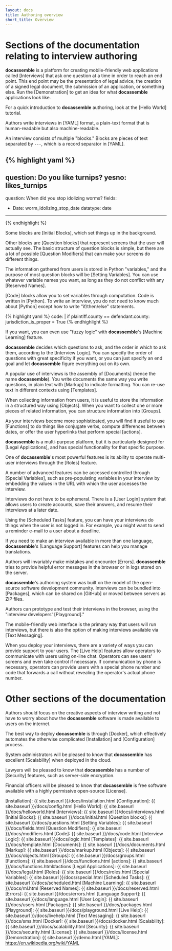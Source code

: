 ```yaml
---
layout: docs
title: Authoring overview
short_title: Overview
---
```


# Sections of the documentation relating to interview authoring

**docassemble** is a platform for creating mobile-friendly web
applications called [Interviews] that ask one question at a time in
order to reach an end point.  This end point may be the presentation
of legal advice, the creation of a signed legal document, the
submission of an application, or something else.  Run the
[Demonstration] to get an idea for what **docassemble** applications
look like.

For a quick introduction to **docassemble** authoring, look at the
[Hello World] tutorial.

Authors write interviews in [YAML] format, a plain-text format that is
human-readable but also machine-readable.

An interview consists of multiple "blocks."  Blocks are pieces of text
separated by `---`, which is a record separator in [YAML].

{% highlight yaml %}
---
question: Do you like turnips?
yesno: likes_turnips
---
question: When did you stop idolizing worms?
fields:
  - Date: worm_idolizing_stop_date
    datatype: date
---
{% endhighlight %}

Some blocks are [Initial Blocks], which set things up in the background.

Other blocks are [Question blocks] that represent screens that the
user will actually see.  The basic structure of question blocks is
simple, but there are a lot of possible [Question Modifiers] that can
make your screens do different things.

The information gathered from users is stored in Python "variables,"
and the purpose of most question blocks will be [Setting Variables].
You can use whatever variable names you want, as long as they do not
conflict with any [Reserved Names].

[Code] blocks allow you to set variables through computation.  Code is
written in [Python].  To write an interview, you do not need to know
much about [Python] except how to write "if/then/else" statements.

{% highlight yaml %}
code: |
  if plaintiff.county == defendant.county:
    jurisdiction_is_proper = True
{% endhighlight %}

If you want, you can even use "fuzzy logic" with **docassemble**'s
[Machine Learning] feature.

**docassemble** decides which questions to ask, and the order in which
to ask them, according to the [Interview Logic].  You can specify the
order of questions with great specificity if you want, or you can just
specify an end goal and let **docassemble** figure everything out on
its own.

A popular use of interviews is the assembly of [Documents] (hence the
name **docassemble**).  You write documents the same way you write
questions, in plain text with [Markup] to indicate formatting.
You can re-use text in different contexts using [Templates].

When collecting information from users, it is useful to store the
information in a structured way using [Objects].  When you want to
collect one or more pieces of related information, you can structure
information into [Groups].

As your interviews become more sophisticated, you will find it useful
to use [Functions] to do things like conjugate verbs, compute
differences between dates, or offer the user hyperlinks that perform
special [actions].

**docassemble** is a multi-purpose platform, but it is particularly
designed for [Legal Applications], and has special functionality for
that specific purpose.

One of **docassemble**'s most powerful features is its ability to
operate multi-user interviews through the [Roles] feature.

A number of advanced features can be accessed controlled through
[Special Variables], such as pre-populating variables in your
interview by embedding the values in the URL with which the user
accesses the interview.

Interviews do not have to be ephemeral.  There is a [User Login]
system that allows users to create accounts, save their answers, and
resume their interviews at a later date.

Using the [Scheduled Tasks] feature, you can have your interviews do
things when the user is not logged in.  For example, you might want to
send a reminder e-mail to a user about a deadline.

If you need to make an interview available in more than one language,
**docassemble**'s [Language Support] features can help you manage
translations.

Authors will invariably make mistakes and encounter [Errors].
**docassemble** tries to provide helpful error messages in the browser
or in logs stored on the server.

**docassemble**'s authoring system was built on the model of the
open-source software development community.  Interviews can be bundled
into [Packages], which can be shared on [GitHub] or moved between
servers as ZIP files.

Authors can prototype and test their interviews in the browser, using
the "interview developers' [Playground]."

The mobile-friendly web interface is the primary way that users will
run interviews, but there is also the option of making interviews
available via [Text Messaging].

When you deploy your interviews, there are a variety of ways you can
provide support to your users.  The [Live Help] features allow
operators to communicate with users using on-line chat.  Operators can
see users' screens and even take control if necessary.  If
communication by phone is necessary, operators can provide users with
a special phone number and code that forwards a call without revealing
the operator's actual phone number.

# Other sections of the documentation

Authors should focus on the creative aspects of interview writing and
not have to worry about how the **docassemble** software is made
available to users on the internet.

The best way to deploy **docassemble** is through [Docker], which
effectively automates the otherwise complicated [Installation] and
[Configuration] process.

System administrators will be pleased to know that **docassemble** has
excellent [Scalability] when deployed in the cloud.

Lawyers will be pleased to know that **docassemble** has a number of
[Security] features, such as server-side encryption.

Financial officers will be pleased to know that **docassemble** is
free software available with a highly permissive open-source
[License].

[Installation]: {{ site.baseurl }}/docs/installation.html
[Configuration]: {{ site.baseurl }}/docs/config.html
[Hello World]: {{ site.baseurl }}/docs/helloworld.html
[Interviews]: {{ site.baseurl }}/docs/interviews.html
[Initial Blocks]: {{ site.baseurl }}/docs/initial.html
[Question blocks]: {{ site.baseurl }}/docs/questions.html
[Setting Variables]: {{ site.baseurl }}/docs/fields.html
[Question Modifiers]: {{ site.baseurl }}/docs/modifiers.html
[Code]: {{ site.baseurl }}/docs/code.html
[Interview Logic]: {{ site.baseurl }}/docs/logic.html
[Templates]: {{ site.baseurl }}/docs/template.html
[Documents]: {{ site.baseurl }}/docs/documents.html
[Markup]: {{ site.baseurl }}/docs/markup.html
[Objects]: {{ site.baseurl }}/docs/objects.html
[Groups]: {{ site.baseurl }}/docs/groups.html
[Functions]: {{ site.baseurl }}/docs/functions.html
[actions]: {{ site.baseurl }}/docs/functions.html#actions
[Legal Applications]: {{ site.baseurl }}/docs/legal.html
[Roles]: {{ site.baseurl }}/docs/roles.html
[Special Variables]: {{ site.baseurl }}/docs/special.html
[Scheduled Tasks]: {{ site.baseurl }}/docs/scheduled.html
[Machine Learning]: {{ site.baseurl }}/docs/ml.html
[Reserved Names]: {{ site.baseurl }}/docs/reserved.html
[Errors]: {{ site.baseurl }}/docs/errors.html
[Language Support]: {{ site.baseurl }}/docs/language.html
[User Login]: {{ site.baseurl }}/docs/users.html
[Packages]: {{ site.baseurl }}/docs/packages.html
[Playground]: {{ site.baseurl }}/docs/playground.html
[Live Help]: {{ site.baseurl }}/docs/livehelp.html
[Text Messaging]: {{ site.baseurl }}/docs/sms.html
[Docker]: {{ site.baseurl }}/docs/docker.html
[Scalability]: {{ site.baseurl }}/docs/scalability.html
[Security]: {{ site.baseurl }}/docs/security.html
[License]: {{ site.baseurl }}/docs/license.html
[Demonstration]: {{ site.baseurl }}/demo.html
[YAML]: https://en.wikipedia.org/wiki/YAML
